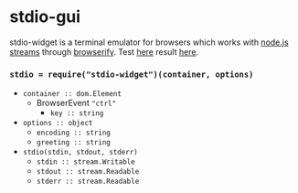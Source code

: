 # stdio-gui

stdio-widget is a terminal emulator for browsers which works with [node.js streams](https://nodejs.org/api/stream.html) through [browserify](http://browserify.org).
Test [here](test/main.js) result [here](https://rawgit.com/lachrist/stdio-widget/master/test/index.html).

### `stdio = require("stdio-widget")(container, options)`
  * `container :: dom.Element`
    * BrowserEvent `"ctrl"`
      * `key :: string`
  * `options :: object`
    * `encoding :: string`
    * `greeting :: string`
  * `stdio(stdin, stdout, stderr)`
    * `stdin :: stream.Writable`
    * `stdout :: stream.Readable`
    * `stderr :: stream.Readable`

